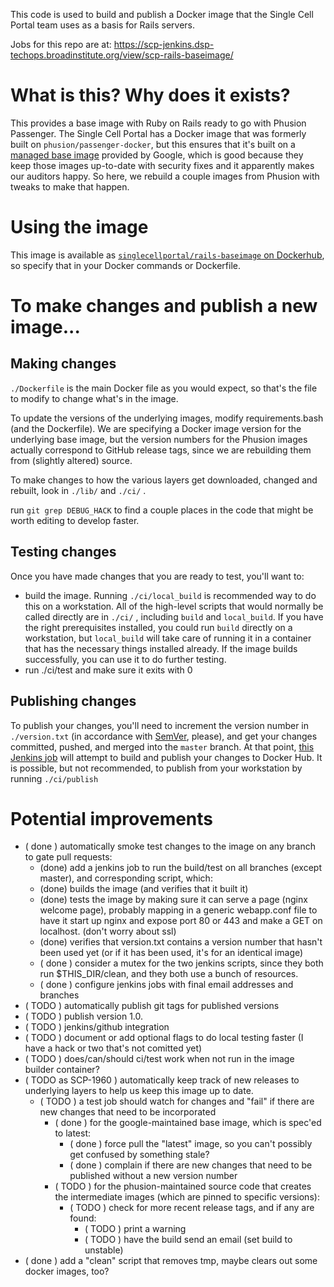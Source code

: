 This code is used to build and publish a Docker image that the Single Cell Portal team uses as a basis for Rails servers.

Jobs for this repo are at: https://scp-jenkins.dsp-techops.broadinstitute.org/view/scp-rails-baseimage/

# What is this? Why does it exists? #

This provides a base image with Ruby on Rails ready to go with Phusion Passenger. The Single Cell Portal has a Docker image that was formerly built on `phusion/passenger-docker`, but this ensures that it's built on a [managed base image](https://cloud.google.com/container-registry/docs/managed-base-images) provided by Google, which is good because they keep those images up-to-date with security fixes and it apparently makes our auditors happy. So here, we rebuild a couple images from Phusion with tweaks to make that happen.

# Using the image #

This image is available as [`singlecellportal/rails-baseimage` on Dockerhub](https://hub.docker.com/r/singlecellportal/rails-baseimage), so specify that in your Docker commands or Dockerfile.

# To make changes and publish a new image... #

## Making changes ##

`./Dockerfile` is the main Docker file as you would expect, so that's the file to modify to change what's in the image.

To update the versions of the underlying images, modify requirements.bash (and the Dockerfile). We are specifying a Docker image version for the underlying base image, but the version numbers for the Phusion images actually correspond to GitHub release tags, since we are rebuilding them from (slightly altered) source.

To make changes to how the various layers get downloaded, changed and rebuilt, look in `./lib/` and `./ci/` .

run `git grep DEBUG_HACK` to find a couple places in the code that might be worth editing to develop faster.

## Testing changes ##

Once you have made changes that you are ready to test,
you'll want to:
*  build the image. Running `./ci/local_build` is recommended way to do this on a workstation. All of the high-level scripts that would normally be called directly are in `./ci/` , including `build` and `local_build`. If you have the right prerequisites installed, you could run `build` directly on a workstation, but `local_build` will take care of running it in a container that has the necessary things installed already. If the image builds successfully, you can use it to do further testing.
* run ./ci/test and make sure it exits with 0

## Publishing changes ##

To publish your changes, you'll need to increment the version number in `./version.txt` (in accordance with [SemVer](https://semver.org/), please), and get your changes committed, pushed, and merged into the `master` branch. At that point, [this Jenkins job](https://scp-jenkins.dsp-techops.broadinstitute.org/job/scp-rails-baseimage-publish/) will attempt to build and publish your changes to Docker Hub. It is possible, but not recommended, to publish from your workstation by running `./ci/publish`

# Potential improvements #

* ( done ) automatically smoke test changes to the image on any branch to gate pull requests:
    * (done) add a jenkins job to run the build/test on all branches (except master), and corresponding script, which:
    * (done) builds the image (and verifies that it built it)
    * (done) tests the image by making sure it can serve a page (nginx welcome page), probably mapping in a generic webapp.conf file to have it start up nginx and expose port 80 or 443 and make a GET on localhost. (don't worry about ssl)
    * (done) verifies that version.txt contains a version number that hasn't been used yet (or if it has been used, it's for an identical image)
    * ( done ) consider a mutex for the two jenkins scripts, since they both run $THIS_DIR/clean, and they both use a bunch of resources.
    * ( done ) configure jenkins jobs with final email addresses and branches
* ( TODO ) automatically publish git tags for published versions
* ( TODO ) publish version 1.0.
* ( TODO ) jenkins/github integration
* ( TODO ) document or add optional flags to do local testing faster (I have a hack or two that's not comitted yet)
* ( TODO ) does/can/should ci/test work when not run in the image builder container?
* ( TODO as SCP-1960 ) automatically keep track of new releases to underlying layers to help us keep this image up to date.
    * ( TODO ) a test job should watch for changes and "fail" if there are new changes that need to be incorporated
        * ( done ) for the google-maintained base image, which is spec'ed to latest:
            * ( done ) force pull the "latest" image, so you can't possibly get confused by something stale?
            * ( done ) complain if there are new changes that need to be published without a new version number
        * ( TODO ) for the phusion-maintained source code that creates the intermediate images (which are pinned to specific versions):
            * ( TODO ) check for more recent release tags, and if any are found:
                * ( TODO ) print a warning
                * ( TODO ) have the build send an email (set build to unstable)
* ( done ) add a "clean" script that removes tmp, maybe clears out some docker images, too?
